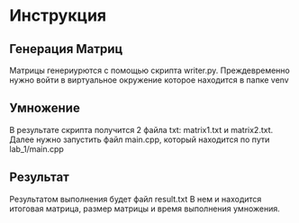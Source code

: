 # Инструкция
## Генерация Матриц
Матрицы генериурются с помощью скрипта writer.py. Преждевременно нужно войти в виртуальное окружение которое находится в папке venv

## Умножение
В результате скрипта получится 2 файла txt: matrix1.txt и matrix2.txt. Далее нужно запустить файл main.cpp, который находится по пути lab_1/main.cpp

## Результат
Результатом выполнения будет файл result.txt
В нем и находится итоговая матрица, размер матрицы и время выполнения умножения.
